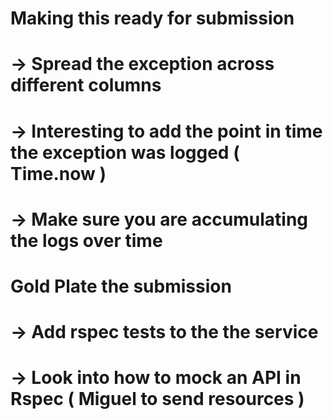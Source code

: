 
# Making this ready for submission

# -> Spread the exception across different columns
# -> Interesting to add the point in time the exception was logged ( Time.now )

# -> Make sure you are accumulating the logs over time


# Gold Plate the submission

# -> Add rspec tests to the the service
# -> Look into how to mock an API in Rspec ( Miguel to send resources )
